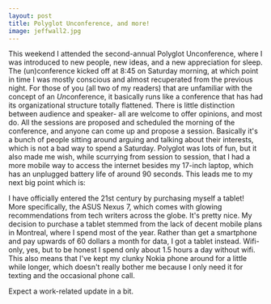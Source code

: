```yaml
---
layout: post
title: Polyglot Unconference, and more!
image: jeffwall2.jpg
---
```


This weekend I attended the second-annual Polyglot Unconference, where I was introduced to new people, new ideas, and a new appreciation for sleep. The (un)conference kicked off at 8:45 on Saturday morning, at which point in time I was mostly conscious and almost recuperated from the previous night. For those of you (all two of my readers) that are unfamiliar with the concept of an *Un*conference, it basically runs like a conference that has had its organizational structure totally flattened. There is little distinction between audience and speaker- all are welcome to offer opinions, and most do. All the sessions are proposed and scheduled the morning of the conference, and anyone can come up and propose a session. Basically it's a bunch of people sitting around arguing and talking about their interests, which is not a bad way to spend a Saturday. Polyglot was lots of fun, but it also made me wish, while scurrying from session to session, that I had a more mobile way to access the internet besides my 17-inch laptop, which has an unplugged battery life of around 90 seconds. This leads me to my next big point which is:

I have officially entered the 21st century by purchasing myself a tablet! More specifically, the ASUS Nexus 7, which comes with glowing recommendations from tech writers across the globe. It's pretty nice. My decision to purchase a tablet stemmed from the lack of decent mobile plans in Montreal, where I spend most of the year. Rather than get a smartphone and pay upwards of 60 dollars a month for data, I got a tablet instead. Wifi-only, yes, but to be honest I spend only about 1.5 hours a day without wifi. This also means that I've kept my clunky Nokia phone around for a little while longer, which doesn't really bother me because I only need it for texting and the occasional phone call.

Expect a work-related update in a bit.

